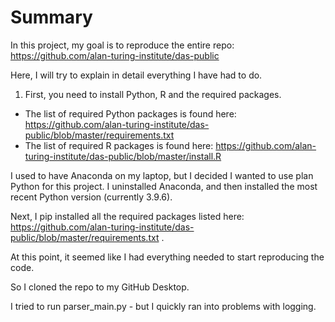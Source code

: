 # Summary

In this project, my goal is to reproduce the entire repo: https://github.com/alan-turing-institute/das-public

Here, I will try to explain in detail everything I have had to do.

1. First, you need to install Python, R and the required packages. 
* The list of required Python packages is found here: https://github.com/alan-turing-institute/das-public/blob/master/requirements.txt
* The list of required R packages is found here: https://github.com/alan-turing-institute/das-public/blob/master/install.R

I used to have Anaconda on my laptop, but I decided I wanted to use plan Python for this project. 
I uninstalled Anaconda, and then installed the most recent Python version (currently 3.9.6).

Next, I pip installed all the required packages listed here: https://github.com/alan-turing-institute/das-public/blob/master/requirements.txt .

At this point, it seemed like I had everything needed to start reproducing the code.

So I cloned the repo to my GitHub Desktop. 

I tried to run parser_main.py - but I quickly ran into problems with logging. 

